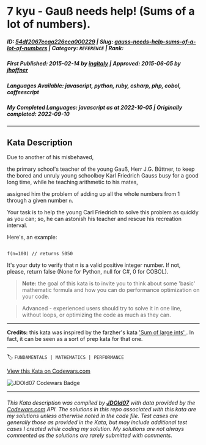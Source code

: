 # 7 kyu - Gauß needs help! (Sums  of a lot of numbers).

##### **ID**: [54df2067ecaa226eca000229](https://www.codewars.com/kata/54df2067ecaa226eca000229) | **Slug**: [gauss-needs-help-sums-of-a-lot-of-numbers](https://www.codewars.com/kata/54df2067ecaa226eca000229) | **Category**: `REFERENCE` | **Rank**: <span style="color:white">7 kyu</span>

##### **First Published**: 2015-02-14 ***by*** [ingitaly](https://www.codewars.com/users/ingitaly) | **Approved**: 2015-06-05 ***by*** [jhoffner](https://www.codewars.com/users/jhoffner)

##### **Languages Available**: javascript, python, ruby, csharp, php, cobol, coffeescript

##### **My Completed Languages**: javascript ***as at*** 2022-10-05 | **Originally completed**: 2022-09-10

---

## Kata Description


Due to another of his misbehaved, 

the primary school's teacher of the young Gauß,  Herr J.G. Büttner, to keep the bored and unruly young schoolboy Karl Friedrich Gauss busy for a good long time, while he teaching arithmetic to his mates,

assigned him the problem of adding up all the whole numbers from 1 through a given number `n`.



Your task is to help the young Carl Friedrich to solve this problem as quickly as you can; so, he can astonish his teacher and rescue his recreation interval.



Here's, an example:



```

f(n=100) // returns 5050 

```



It's your duty to verify that n is a valid positive integer number. If not, please, return false (None for Python, null for C#, 0 for COBOL).



> **Note:** the goal of this kata is to invite you to think about some 'basic' mathematic formula and how you can do performance optimization on your code. 



> Advanced - experienced users should try to solve it in one line, without loops, or optimizing the code as much as they can.



-----



**Credits:** this kata was inspired by the farzher's kata <a href="http://www.codewars.com/kata/54c2fc0552791928c9000517">'Sum of large ints' </a>. In fact, it can be seen as a sort of prep kata for that one. 



---


🏷 `FUNDAMENTALS | MATHEMATICS | PERFORMANCE`


[View this Kata on Codewars.com](https://www.codewars.com/kata/54df2067ecaa226eca000229)

![](https://www.codewars.com/users/jdold07/badges/large "JDOld07 Codewars Badge")

---

###### *This Kata description was compiled by [**JDOld07**](https://tpstech.dev) with data provided by the [Codewars.com](https://www.codewars.com) API.  The solutions in this repo associated with this kata are my solutions unless otherwise noted in the code file.  Test cases are generally those as provided in the Kata, but may include additional test cases I created while coding my solution.  My solutions are not always commented as the solutions are rarely submitted with comments.*
